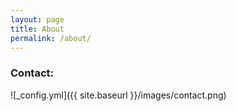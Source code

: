 ```yaml
---
layout: page
title: About
permalink: /about/
---
```


### Contact:

![_config.yml]({{ site.baseurl }}/images/contact.png)

